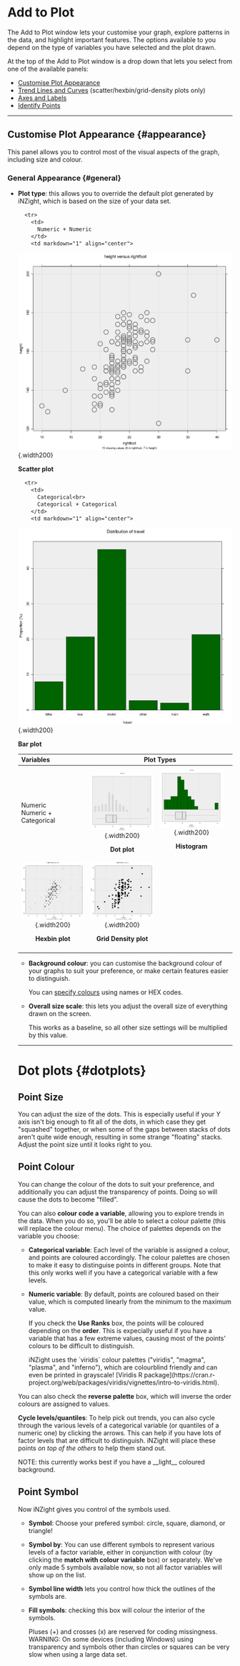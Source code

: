 # Add to Plot

The Add to Plot window lets your customise your graph, explore patterns in the data,
and highlight important features.
The options available to you depend on the type of variables you have selected and the plot drawn.
<!--
- [Dot plots](#dotplots) | [Histograms](#histograms)
- [Scatter plots](#scatterplots)
- [Bar charts](#barplots) -->

At the top of the Add to Plot window is a drop down that lets you select from one of the available panels:
- [Customise Plot Appearance](#appearance)
- [Trend Lines and Curves](#lines) (scatter/hexbin/grid-density plots only)
- [Axes and Labels](#axes)
- [Identify Points](#identify)

***
## Customise Plot Appearance {#appearance}

This panel allows you to control most of the visual aspects of the graph,
including size and colour.


### General Appearance {#general}

- __Plot type__:
  this allows you to override the default plot generated by iNZight,
  which is based on the size of your data set.

  <table class="plottypes">
    <thead>
      <tr>
        <th>Variables</th>
        <th colspan="3" align="center">Plot Types</th>
      </tr>
    </thead>
    <tbody>
      <tr>
        <td>
          Numeric<br>
          Numeric + Categorical
        </td>
        <td markdown="1" align="center">
![Dot Plot](../../img/user_guides/plotoptions/plottype_dot.png) {.width200}

  __Dot plot__
        </td>
        <td markdown="1" align="center">
![Histogram](../../img/user_guides/plotoptions/plottype_hist.png) {.width200}

  __Histogram__
        </td>
        <td></td>
      </tr>

      <tr>
        <td>
          Numeric + Numeric
        </td>
        <td markdown="1" align="center">
![Scatter Plot](../../img/user_guides/plotoptions/plottype_scatter.png) {.width200}

  __Scatter plot__
        </td>
        <td markdown="1" align="center">
![Hexbin Plot](../../img/user_guides/plotoptions/plottype_hex.png) {.width200}

  __Hexbin plot__
        </td>
        <td markdown="1" align="center">
![Grid Density Plot](../../img/user_guides/plotoptions/plottype_grid.png) {.width200}

  __Grid Density plot__
        </td>
      </tr>

      <tr>
        <td>
          Categorical<br>
          Categorical + Categorical
        </td>
        <td markdown="1" align="center">
![Bar Plot](../../img/user_guides/plotoptions/plottype_bar.png) {.width200}

  __Bar plot__
        </td>
        <td></td><td></td>
      </tr>
    </tbody>
  </table>

- __Background colour__:
  you can customise the background colour of your graphs to suit your preference,
  or make certain features easier to distinguish.

  You can [specify colours](#colour) using names or HEX codes.

- __Overall size scale__:
  this lets you adjust the overall size of everything drawn on the screen.

  This works as a baseline, so all other size settings will be multiplied by this value.

***

# Dot plots   {#dotplots}

## Point Size

You can adjust the size of the dots.
This is especially useful if your _Y_ axis isn't big enough to fit all of the dots,
in which case they get "squashed" together,
or when some of the gaps between stacks of dots aren't quite wide enough,
resulting in some strange "floating" stacks.
Adjust the point size until it looks right to you.


## Point Colour

You can change the colour of the dots to suit your preference,
and additionally you can adjust the transparency of points.
Doing so will cause the dots to become "filled".

You can also __colour code a variable__, allowing you to explore trends in the data.
When you do so, you'll be able to select a colour palette
(this will replace the colour menu).
The choice of palettes depends on the variable you choose:
- __Categorical variable__:
  Each level of the variable is assigned a colour, and points are coloured accordingly.
  The colour palettes are chosen to make it easy to distinguise points in different groups.
  Note that this only works well if you have a categorical variable with a few levels.
- __Numeric variable__:
  By default, points are coloured based on their value,
  which is computed linearly from the minimum to the maximum value.

  If you check the __Use Ranks__ box,
  the points will be coloured depending on the __order__.
  This is expecially useful if you have a variable that has a few extreme values,
  causing most of the points' colours to be difficult to distinguish.

  <div class="note" markdown="1">
    iNZight uses the `viridis` colour palettes ("viridis", "magma", "plasma", and "inferno"),
    which are colourblind friendly and can even be printed in grayscale!
    [Viridis R package](https://cran.r-project.org/web/packages/viridis/vignettes/intro-to-viridis.html).
  </div>

You can also check the __reverse palette__ box, which will inverse the order colours are assigned to values.

__Cycle levels/quantiles__:
To help pick out trends, you can also cycle through the various levels of a categorical variable
(or quantiles of a numeric one) by clicking the arrows.
This can help if you have lots of factor levels that are difficult to distinguish.
iNZight will place these points _on top of the others_ to help them stand out.
<div class="note" markdown="1">
  NOTE: this currently works best if you have a __light__ coloured background.
</div>


## Point Symbol

Now iNZight gives you control of the symbols used.

- __Symbol__:
  Choose your prefered symbol: circle, square, diamond, or triangle!
- __Symbol by__:
  You can use different symbols to represent various levels of a factor variable,
  either in conjunction with colour (by clicking the __match with colour variable__ box)
  or separately.
  We've only made 5 symbols available now, so not all factor variables will show up on the list.

- __Symbol line width__ lets you control how thick the outlines of the symbols are.

- __Fill symbols__: checking this box will colour the interior of the symbols.

  <div class="note">
    Pluses (+) and crosses (x) are reserved for coding missingness.
  </div>

  <div class="warning" markdown="1">
    WARNING:
    On some devices (including Windows) using transparency and symbols other than circles or squares can
    be very slow when using a large data set.
  </div>
